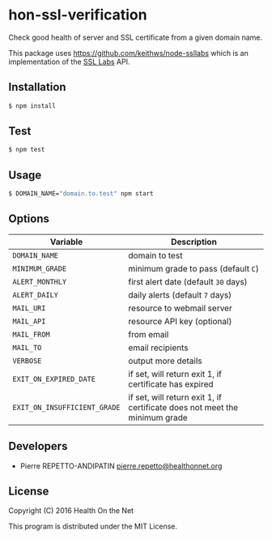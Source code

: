 hon-ssl-verification
====================

Check good health of server and SSL certificate from a given domain name.

This package uses https://github.com/keithws/node-ssllabs which is an implementation
of the [SSL Labs](https://www.ssllabs.com) API.

Installation
------------

```bash
$ npm install
```

Test
----

```bash
$ npm test
```

Usage
-----

```bash
$ DOMAIN_NAME="domain.to.test" npm start
```

Options
-------

| Variable        | Description    |
|-----------------|----------------|
| `DOMAIN_NAME`   | domain to test
| `MINIMUM_GRADE` | minimum grade to pass (default `C`)
| `ALERT_MONTHLY` | first alert date (default `30` days)
| `ALERT_DAILY`   | daily alerts (default `7` days)
| `MAIL_URI`      | resource to webmail server
| `MAIL_API`      | resource API key (optional)
| `MAIL_FROM`     | from email
| `MAIL_TO`       | email recipients
| `VERBOSE`       | output more details
| `EXIT_ON_EXPIRED_DATE` | if set, will return exit 1, if certificate has expired
| `EXIT_ON_INSUFFICIENT_GRADE` | if set, will return exit 1, if certificate does not meet the minimum grade

Developers
----------

* Pierre REPETTO-ANDIPATIN <pierre.repetto@healthonnet.org>

License
-------

Copyright (C) 2016 Health On the Net

This program is distributed under the MIT License.
